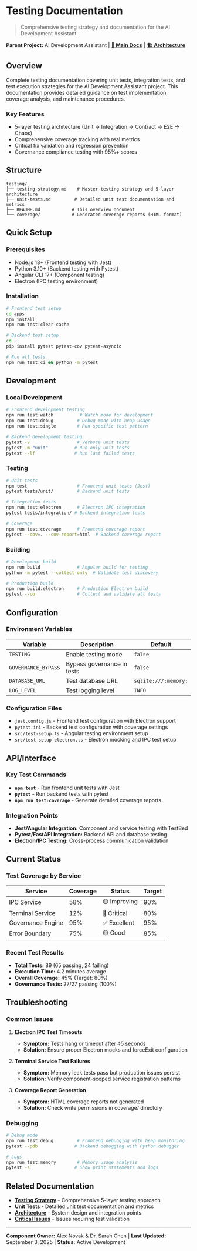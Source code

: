 # Testing Documentation

> Comprehensive testing strategy and documentation for the AI Development Assistant

**Parent Project:** AI Development Assistant | [**📖 Main Docs**](../../CLAUDE.md) | [**🏗️ Architecture**](../architecture/README.md)

## Overview

Complete testing documentation covering unit tests, integration tests, and test execution strategies for the AI Development Assistant project. This documentation provides detailed guidance on test implementation, coverage analysis, and maintenance procedures.

### Key Features
- 5-layer testing architecture (Unit → Integration → Contract → E2E → Chaos)
- Comprehensive coverage tracking with real metrics
- Critical fix validation and regression prevention
- Governance compliance testing with 95%+ scores

## Structure

```
testing/
├── testing-strategy.md    # Master testing strategy and 5-layer architecture
├── unit-tests.md         # Detailed unit test documentation and metrics
├── README.md            # This overview document
└── coverage/            # Generated coverage reports (HTML format)
```

## Quick Setup

### Prerequisites
- Node.js 18+ (Frontend testing with Jest)
- Python 3.10+ (Backend testing with Pytest)
- Angular CLI 17+ (Component testing)
- Electron (IPC testing environment)

### Installation
```bash
# Frontend test setup
cd apps
npm install
npm run test:clear-cache

# Backend test setup  
cd ..
pip install pytest pytest-cov pytest-asyncio

# Run all tests
npm run test:ci && python -m pytest
```

## Development

### Local Development
```bash
# Frontend development testing
npm run test:watch          # Watch mode for development
npm run test:debug         # Debug mode with heap usage
npm run test:single        # Run specific test pattern

# Backend development testing
pytest -v                  # Verbose unit tests
pytest -m "unit"          # Run only unit tests
pytest --lf               # Run last failed tests
```

### Testing
```bash
# Unit tests
npm test                   # Frontend unit tests (Jest)
pytest tests/unit/         # Backend unit tests

# Integration tests  
npm run test:electron      # Electron IPC integration
pytest tests/integration/ # Backend integration tests

# Coverage
npm run test:coverage      # Frontend coverage report
pytest --cov=. --cov-report=html  # Backend coverage report
```

### Building
```bash
# Development build
npm run build              # Angular build for testing
python -m pytest --collect-only  # Validate test discovery

# Production build
npm run build:electron     # Production Electron build
pytest --co                # Collect and validate all tests
```

## Configuration

### Environment Variables
| Variable | Description | Default |
|----------|-------------|---------|
| `TESTING` | Enable testing mode | `false` |
| `GOVERNANCE_BYPASS` | Bypass governance in tests | `false` |
| `DATABASE_URL` | Test database URL | `sqlite:///:memory:` |
| `LOG_LEVEL` | Test logging level | `INFO` |

### Configuration Files
- `jest.config.js` - Frontend test configuration with Electron support
- `pytest.ini` - Backend test configuration with coverage settings
- `src/test-setup.ts` - Angular testing environment setup
- `src/test-setup-electron.ts` - Electron mocking and IPC test setup

## API/Interface

### Key Test Commands
- **`npm test`** - Run frontend unit tests with Jest
- **`pytest`** - Run backend tests with pytest
- **`npm run test:coverage`** - Generate detailed coverage reports

### Integration Points
- **Jest/Angular Integration:** Component and service testing with TestBed
- **Pytest/FastAPI Integration:** Backend API and database testing
- **Electron/IPC Testing:** Cross-process communication validation

## Current Status

### Test Coverage by Service
| Service | Coverage | Status | Target |
|---------|----------|---------|---------|
| IPC Service | 58% | 🟡 Improving | 90% |
| Terminal Service | 12% | 🔴 Critical | 80% |
| Governance Engine | 95% | ✅ Excellent | 95% |
| Error Boundary | 75% | 🟡 Good | 85% |

### Recent Test Results
- **Total Tests:** 89 (65 passing, 24 failing)
- **Execution Time:** 4.2 minutes average
- **Overall Coverage:** 45% (Target: 80%)
- **Governance Tests:** 27/27 passing (100%)

## Troubleshooting

### Common Issues
1. **Electron IPC Test Timeouts**
   - **Symptom:** Tests hang or timeout after 45 seconds
   - **Solution:** Ensure proper Electron mocks and forceExit configuration

2. **Terminal Service Test Failures** 
   - **Symptom:** Memory leak tests pass but production issues persist
   - **Solution:** Verify component-scoped service registration patterns

3. **Coverage Report Generation**
   - **Symptom:** HTML coverage reports not generated
   - **Solution:** Check write permissions in coverage/ directory

### Debugging
```bash
# Debug mode
npm run test:debug         # Frontend debugging with heap monitoring
pytest --pdb              # Backend debugging with Python debugger

# Logs
npm run test:memory        # Memory usage analysis
pytest -s                 # Show print statements and logs
```

## Related Documentation

- [**Testing Strategy**](./testing-strategy.md) - Comprehensive 5-layer testing approach
- [**Unit Tests**](./unit-tests.md) - Detailed unit test documentation and metrics  
- [**Architecture**](../architecture/README.md) - System design and integration points
- [**Critical Issues**](../debt/technical-debt.md) - Issues requiring test validation

---

**Component Owner:** Alex Novak & Dr. Sarah Chen | **Last Updated:** September 3, 2025 | **Status:** Active Development